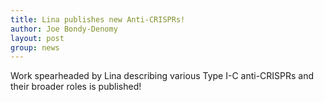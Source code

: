 ```yaml
---
title: Lina publishes new Anti-CRISPRs!
author: Joe Bondy-Denomy
layout: post
group: news
---
```

Work spearheaded by Lina describing various Type I-C anti-CRISPRs and their broader roles is published!
